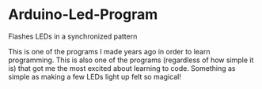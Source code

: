 # Arduino-Led-Program
Flashes LEDs in a synchronized pattern

This is one of the programs I made years ago in order to learn programming. This is also one of the programs (regardless of how simple it is) that got me the most excited about learning to code. Something as simple as making a few LEDs light up felt so magical!
